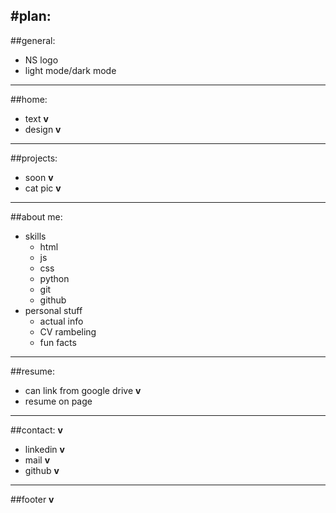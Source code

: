 #plan:
---
##general:
+ NS logo
+ light mode/dark mode


---
##home:
+ text **v**
+ design **v**
---
##projects:
+ soon **v**
+ cat pic **v**
---
##about me:
+ skills
    + html
    + js
    + css
    + python
    + git
    + github
+ personal stuff
    + actual info
    + CV rambeling 
    + fun facts
---
##resume:
+ can link from google drive **v**
+ resume on page

---
##contact: **v**
+ linkedin **v**
+ mail  **v**
+ github  **v**

---
##footer **v**

